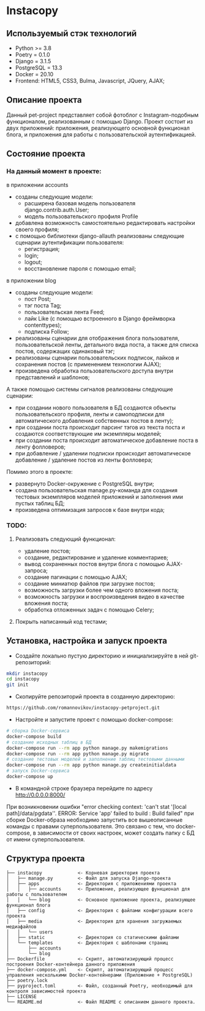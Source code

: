 # Instacopy

## Используемый стэк технологий

- Python >= 3.8
- Poetry = 0.1.0
- Django = 3.1.5
- PostgreSQL = 13.3
- Docker = 20.10
- Frontend: HTML5, CSS3, Bulma, Javascript, JQuery, AJAX;

## Описание проекта

Данный pet-project представляет собой фотоблог с Instagram-подобным функционалом, реализованным с помощью Django.
Проект состоит из двух приложений: приложения, реализующего основной функционал блога, и приложения для работы с пользовательской аутентификацией.

## Состояние проекта

### На данный момент в проекте:

в приложении accounts
- созданы следующие модели:
    - расширена базовая модель пользователя django.contrib.auth.User;
    - модель пользовательского профиля Profile
- добавлена возможность самостоятельно редактировать настройки своего профиля;
- c помощью библиотеки django-allauth реализованы следующие сценарии аутентификации пользователя:
    - регистрация;
    - login;
    - logout;
    - восстановление пароля с помощью email;

в приложении blog
- созданы следующие модели:
    - пост Post;
    - тэг поста Tag;
    - пользовательская лента Feed;
    - лайк Like (c помощью встроенного в Django фреймворка contenttypes);
    - подписка Follow;
- реализованы сценарии для отображения блога пользователя, пользовательской ленты, детального вида поста, а также для списка постов,
 содержащих одинаковый тэг;
- реализованы сценарии пользовательских подписок, лайков и сохранения постов (c применением технологии AJAX);
- произведена обработка пользовательского доступа внутри представлений и шаблонов;

А также помощью системы сигналов реализованы следующие сценарии:
- при создании нового пользователя в БД создаются объекты пользовательского профиля, ленты и самоподписки для 
автоматического добавления собственных постов в ленту);
- при создании поста происходит парсинг тэгов из текста поста и создаются соответствующие им экземпляры моделей;
- при создании поста происходит автоматическое добавление поста в ленту фолловеров;
- при добавление / удалении подписки происходит автоматическое добавление / удаление постов из ленты фолловера;

Помимо этого в проекте:
- развернуто Docker-окружение с PostgreSQL внутри;
- создана пользовательская manage.py-команда для создания тестовых экземпляров моделей приложений и заполнения ими 
пустых таблиц БД;
- произведена оптимизация запросов к базе внутри кода;


### TODO:

1. Реализовать следующий функционал:
    - удаление постов;
    - создание, редактирование и удаление комментариев;
    - вывод сохраненных постов внутри блога с помощью AJAX-запроса;
    - создание пагинации с помощью AJAX;
    - создание миниатюр файлов при загрузке постов;
    - возможность загрузки более чем одного вложения поста;
    - возможность загрузки и воспроизведения видео в качестве вложения поста;
    - обработка отложенных задач с помощью Celery;

2. Покрыть написанный код тестами;

## Установка, настройка и запуск проекта
- Создайте локально пустую директорию и инициализируйте в ней git-репозиторий:
```bash
mkdir instacopy
cd instacopy
git init
```
- Скопируйте репозиторий проекта в созданную директорию:
```bash
https://github.com/romannovikov/instacopy-petproject.git
```
- Настройте и запустите проект с помощью docker-compose:
```bash
# сборка Docker-сервиса
docker-compose build
# создание исходных таблиц в БД
docker-compose run --rm app python manage.py makemigrations
docker-compose run --rm app python manage.py migrate
# создание тестовых моделей и заполнение таблиц тестовыми данными
docker-compose run --rm app python manage.py createinitialdata
# запуск Docker-сервиса
docker-compose up
```
- В командной строке браузера перейдите по адресу http://0.0.0.0:8000/

При возникновении ошибки "error checking context: 'can't stat '[local path]/data/pgdata''.
ERROR: Service 'app' failed to build : Build failed" при сборке Docker-образа необходимо запустить все 
вышеописанные команды c правами суперпользователя. Это связано с тем, что docker-compose, в зависимости от своих настроек, может создать папку
с БД от имени суперпользователя.


## Структура проекта

    ├── instacopy             <- Корневая директория проекта
    │   ├── manage.py         <- Файл для запуска Django-проекта
    │   ├── apps              <- Директория с приложениями проекта
    │   │   ├── accounts      <- Приложение, реализующее функционал для работы с пользователем
    │   │   └── blog          <- Основное приложение проекта, реализующее функционал блога
    │   ├── config            <- Директория с файлами конфигурации всего проекта
    │   ├── media             <- Директория для хранения загружаемых медиафайлов
    │   │   └── users
    │   ├── static            <- Директория со статическими файлами
    │   └── templates         <- Директория с шаблонами страниц
    │       ├── accounts
    │       └── blog
    ├── Dockerfile            <- Скрипт, автоматизирующий процесс построения Docker-контейнера данного приложения
    ├── docker-compose.yml    <- Скрипт, автоматизирующий процесс управления несколькими Docker-контейнерами (Приложение + PostgreSQL)
    ├── poetry.lock          
    ├── pyproject.toml        <- Файл, созданный Poetry, необходимый для контроля зависимостей проекта
    ├── LICENSE
    └── README.md             <- Файл README с описанием данного проекта.
